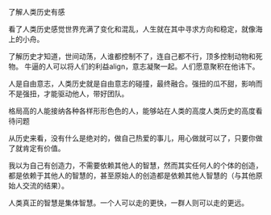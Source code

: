 了解人类历史有感

看了人类历史感觉世界充满了变化和混乱，人生就在其中寻求方向和稳定，就像海上的小舟。

了解历史才知道，世间动荡，人谁都控制不了，连自己都不行，顶多控制动物和死物。
牛逼的人可以将人们的利益align，意志凝聚一起。人们愿意聚积在他讳下。

人是自由意志，人类历史就是自由意志的碰撞，最终融合。强扭的瓜不甜，影响而不是强扭，才能驱动他人，带好团队。

格局高的人能接纳各种各样形形色色的人，能够站在人类的高度人类历史的高度看待问题

从历史来看，没有什么是绝对的，做自己热爱的事儿，用心做就可以了，只要你做了就肯定有价值。


我以为自己有创造力，不需要依赖其他人的智慧，然而其实任何人的个体的创造，都是依赖于其他人的智慧的，甚至原始人的创造都是依赖其他人智慧的（与其他原始人交流的结果）。

人类真正的智慧是集体智慧。一个人可以走的更快，一群人则可以走的更远。